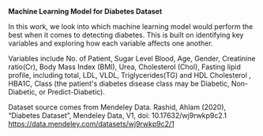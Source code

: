 **Machine Learning Model for Diabetes Dataset**

In this work, we look into which machine learning model would perform the best 
when it comes to detecting diabetes. This is built on identifying key variables 
and exploring how each variable affects one another.

Variables include No. of Patient, Sugar Level Blood, Age, Gender, Creatinine ratio(Cr), Body Mass Index (BMI), Urea, Cholesterol (Chol), Fasting lipid profile, including total, LDL, VLDL, Triglycerides(TG) and HDL Cholesterol , HBA1C, Class (the patient's diabetes disease class may be Diabetic, Non-Diabetic, or Predict-Diabetic).

Dataset source comes from Mendeley Data. 
Rashid, Ahlam (2020), “Diabetes Dataset”, Mendeley Data, V1, doi: 10.17632/wj9rwkp9c2.1
https://data.mendeley.com/datasets/wj9rwkp9c2/1
